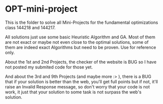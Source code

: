 # OPT-mini-project

This is the folder to solve all Mini-Projects for the fundamental optimizations class 144218 and 144217.


All solutions just use some basic Heuristic Algorithm and GA. Most of them are not exact or maybe not even close to the optimal solutions, some of them are indeed exact Algorithms but need to be proven. Use for reference only.

About the 1st and 2nd Projects, the checker of the website is BUG so I have not posted my submited code for those yet.

And about the 3rd and 9th Projects (and maybe more :> ), there is a BUG that if your solution is better than the web, you'll get full points but if not, it'll raise an Invalid Response message, so don't worry that your code is not work, it just that your solution to some task is not surpass the web's solution.

